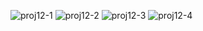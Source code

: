 ![proj12-1](https://user-images.githubusercontent.com/110339199/198733025-0470a054-33c2-4b7b-8223-54fdce558c7a.png)
![proj12-2](https://user-images.githubusercontent.com/110339199/198733029-af8790f6-ba46-4cad-af79-14487f40f5d8.png)
![proj12-3](https://user-images.githubusercontent.com/110339199/198733030-dac575d8-638e-49a1-b33a-ad7e67c77018.png)
![proj12-4](https://user-images.githubusercontent.com/110339199/198733033-272986db-5b93-4e92-b62b-67de4e707cf9.png)
